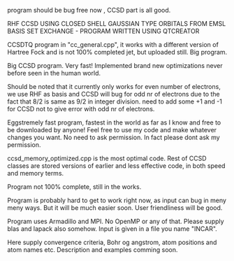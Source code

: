 program should be bug free now , CCSD part is all good. 

RHF CCSD USING CLOSED SHELL GAUSSIAN TYPE ORBITALS FROM EMSL BASIS SET EXCHANGE - PROGRAM WRITTEN USING QTCREATOR

CCSDTQ program in "cc_general.cpp", it works with a different version of Hartree Fock and is not 100% completed jet, but uploaded still. Big program.

Big CCSD program. Very fast! Implemented brand new optimizations never before seen in the human world. 

Should be noted that it currently only works for even number of electrons, we use RHF as basis and CCSD will bug for odd nr of electrons due to the fact that 8/2 is same as 9/2 in integer division. need to add some +1 and -1 for CCSD not to give error with odd nr of electrons.

Eggstremely fast program, fastest in the world as far as I know and free to be downloaded by anyone! Feel free to use my code and make whatever changes you want. No need to ask permission. In fact please dont ask my permission.

ccsd_memory_optimized.cpp is the most optimal code. Rest of CCSD classes are stored versions of earlier and less effective code, in both speed and memory terms.

Program not 100% complete, still in the works. 

Program is probably hard to get to work right now, as input can bug in meny meny ways. But it will be much easier soon. User friendliness will be good.

Program uses Armadillo and MPI. No OpenMP or any of that. Please supply blas and lapack also somehow. Input is given in a file you name "INCAR". 

Here supply convergence criteria, Bohr og angstrom, atom positions and atom names etc. Description and examples comming soon.
